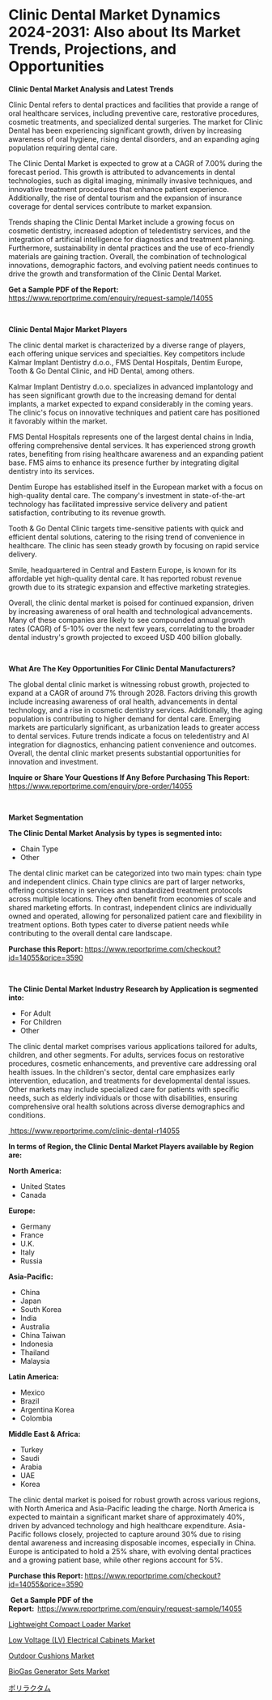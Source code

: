 <p><h1>Clinic Dental Market Dynamics 2024-2031: Also about Its Market Trends, Projections, and Opportunities</h1></p><p><strong>Clinic Dental Market Analysis and Latest Trends</strong></p>
<p><p>Clinic Dental refers to dental practices and facilities that provide a range of oral healthcare services, including preventive care, restorative procedures, cosmetic treatments, and specialized dental surgeries. The market for Clinic Dental has been experiencing significant growth, driven by increasing awareness of oral hygiene, rising dental disorders, and an expanding aging population requiring dental care.</p><p>The Clinic Dental Market is expected to grow at a CAGR of 7.00% during the forecast period. This growth is attributed to advancements in dental technologies, such as digital imaging, minimally invasive techniques, and innovative treatment procedures that enhance patient experience. Additionally, the rise of dental tourism and the expansion of insurance coverage for dental services contribute to market expansion. </p><p>Trends shaping the Clinic Dental Market include a growing focus on cosmetic dentistry, increased adoption of teledentistry services, and the integration of artificial intelligence for diagnostics and treatment planning. Furthermore, sustainability in dental practices and the use of eco-friendly materials are gaining traction. Overall, the combination of technological innovations, demographic factors, and evolving patient needs continues to drive the growth and transformation of the Clinic Dental Market.</p></p>
<p><strong>Get a Sample PDF of the Report:&nbsp;</strong> <a href="https://www.reportprime.com/enquiry/request-sample/14055">https://www.reportprime.com/enquiry/request-sample/14055</a></p>
<p>&nbsp;</p>
<p><strong>Clinic Dental Major Market Players</strong></p>
<p><p>The clinic dental market is characterized by a diverse range of players, each offering unique services and specialties. Key competitors include Kalmar Implant Dentistry d.o.o., FMS Dental Hospitals, Dentim Europe, Tooth & Go Dental Clinic, and HD Dental, among others. </p><p>Kalmar Implant Dentistry d.o.o. specializes in advanced implantology and has seen significant growth due to the increasing demand for dental implants, a market expected to expand considerably in the coming years. The clinic's focus on innovative techniques and patient care has positioned it favorably within the market.</p><p>FMS Dental Hospitals represents one of the largest dental chains in India, offering comprehensive dental services. It has experienced strong growth rates, benefiting from rising healthcare awareness and an expanding patient base. FMS aims to enhance its presence further by integrating digital dentistry into its services.</p><p>Dentim Europe has established itself in the European market with a focus on high-quality dental care. The company's investment in state-of-the-art technology has facilitated impressive service delivery and patient satisfaction, contributing to its revenue growth.</p><p>Tooth & Go Dental Clinic targets time-sensitive patients with quick and efficient dental solutions, catering to the rising trend of convenience in healthcare. The clinic has seen steady growth by focusing on rapid service delivery.</p><p>Smile, headquartered in Central and Eastern Europe, is known for its affordable yet high-quality dental care. It has reported robust revenue growth due to its strategic expansion and effective marketing strategies.</p><p>Overall, the clinic dental market is poised for continued expansion, driven by increasing awareness of oral health and technological advancements. Many of these companies are likely to see compounded annual growth rates (CAGR) of 5-10% over the next few years, correlating to the broader dental industry's growth projected to exceed USD 400 billion globally.</p></p>
<p>&nbsp;</p>
<p><strong>What Are The Key Opportunities For Clinic Dental Manufacturers?</strong></p>
<p><p>The global dental clinic market is witnessing robust growth, projected to expand at a CAGR of around 7% through 2028. Factors driving this growth include increasing awareness of oral health, advancements in dental technology, and a rise in cosmetic dentistry services. Additionally, the aging population is contributing to higher demand for dental care. Emerging markets are particularly significant, as urbanization leads to greater access to dental services. Future trends indicate a focus on teledentistry and AI integration for diagnostics, enhancing patient convenience and outcomes. Overall, the dental clinic market presents substantial opportunities for innovation and investment.</p></p>
<p><strong>Inquire or Share Your Questions If Any Before Purchasing This Report:</strong> <a href="https://www.reportprime.com/enquiry/pre-order/14055">https://www.reportprime.com/enquiry/pre-order/14055</a></p>
<p>&nbsp;</p>
<p><strong>Market Segmentation</strong></p>
<p><strong>The Clinic Dental Market Analysis by types is segmented into:</strong></p>
<p><ul><li>Chain Type</li><li>Other</li></ul></p>
<p><p>The dental clinic market can be categorized into two main types: chain type and independent clinics. Chain type clinics are part of larger networks, offering consistency in services and standardized treatment protocols across multiple locations. They often benefit from economies of scale and shared marketing efforts. In contrast, independent clinics are individually owned and operated, allowing for personalized patient care and flexibility in treatment options. Both types cater to diverse patient needs while contributing to the overall dental care landscape.</p></p>
<p><strong>Purchase this Report:&nbsp;</strong><a href="https://www.reportprime.com/checkout?id=14055&price=3590">https://www.reportprime.com/checkout?id=14055&price=3590</a></p>
<p>&nbsp;</p>
<p><strong>The Clinic Dental Market Industry Research by Application is segmented into:</strong></p>
<p><ul><li>For Adult</li><li>For Children</li><li>Other</li></ul></p>
<p><p>The clinic dental market comprises various applications tailored for adults, children, and other segments. For adults, services focus on restorative procedures, cosmetic enhancements, and preventive care addressing oral health issues. In the children's sector, dental care emphasizes early intervention, education, and treatments for developmental dental issues. Other markets may include specialized care for patients with specific needs, such as elderly individuals or those with disabilities, ensuring comprehensive oral health solutions across diverse demographics and conditions.</p></p>
<p><a href="https://www.reportprime.com/clinic-dental-r14055">&nbsp;https://www.reportprime.com/clinic-dental-r14055</a></p>
<p><strong>In terms of Region, the Clinic Dental Market Players available by Region are:</strong></p>
<p>
    <p> <strong> North America: </strong>
        <ul>
            <li>United States</li>
            <li>Canada</li>
        </ul>
        </p> 
    <p> <strong> Europe: </strong>
        <ul>
            <li>Germany</li>
            <li>France</li>
            <li>U.K.</li>
            <li>Italy</li>
            <li>Russia</li>
        </ul>
        </p> 
    <p> <strong> Asia-Pacific: </strong>
        <ul>
            <li>China</li>
            <li>Japan</li>
            <li>South Korea</li>
            <li>India</li>
            <li>Australia</li>
            <li>China Taiwan</li>
            <li>Indonesia</li>
            <li>Thailand</li>
            <li>Malaysia</li>
        </ul>
        </p> 
    <p> <strong> Latin America: </strong>
        <ul>
            <li>Mexico</li>
            <li>Brazil</li>
            <li>Argentina Korea</li>
            <li>Colombia</li>
        </ul>
        </p> 
    <p> <strong> Middle East & Africa: </strong>
        <ul>
            <li>Turkey</li>
            <li>Saudi</li>
            <li>Arabia</li>
            <li>UAE</li>
            <li>Korea</li>
        </ul>
    </p>
    </p>
<p><p>The clinic dental market is poised for robust growth across various regions, with North America and Asia-Pacific leading the charge. North America is expected to maintain a significant market share of approximately 40%, driven by advanced technology and high healthcare expenditure. Asia-Pacific follows closely, projected to capture around 30% due to rising dental awareness and increasing disposable incomes, especially in China. Europe is anticipated to hold a 25% share, with evolving dental practices and a growing patient base, while other regions account for 5%.</p></p>
<p><strong>Purchase this Report: </strong><a href="https://www.reportprime.com/checkout?id=14055&price=3590">https://www.reportprime.com/checkout?id=14055&price=3590</a></p>
<p>&nbsp;<strong>Get a Sample PDF of the Report:&nbsp;&nbsp;</strong><a href="https://www.reportprime.com/enquiry/request-sample/14055">https://www.reportprime.com/enquiry/request-sample/14055</a></p>
<p><strong></strong></p>
<p><p><a href="https://issuu.com/reportprime-2/docs/lightweight-compact-loader-market-s_f52d971d9b7f62">Lightweight Compact Loader Market</a></p><p><a href="https://medium.com/@samirmayert46/the-low-voltage-lv-electrical-cabinets-market-research-report-provides-an-in-depth-and-ba30b0573186">Low Voltage (LV) Electrical Cabinets Market</a></p><p><a href="https://www.linkedin.com/pulse/outdoor-cushions-market-trends-growth-outlook-2024-2031-westboro-lpofc?trackingId=2I4ztzlyT4GEW9PVlEj7GA%3D%3D">Outdoor Cushions Market</a></p><p><a href="https://issuu.com/reportprime-2/docs/biogas-generator-sets-market-size-2_60dd91f0c85ddc">BioGas Generator Sets Market</a></p><p><a href="https://medium.com/@cassianlinzjx/polylactams-market-%E3%81%AE%E3%82%B0%E3%83%AD%E3%83%BC%E3%83%90%E3%83%AB%E5%B8%82%E5%A0%B4%E6%A6%82%E8%A6%81%E3%81%AF-%E4%B8%96%E7%95%8C%E3%81%8A%E3%82%88%E3%81%B3%E4%B8%BB%E8%A6%81%E5%B8%82%E5%A0%B4%E3%81%AB%E3%81%8A%E3%81%91%E3%82%8B%E6%A5%AD%E7%95%8C%E3%81%AB%E5%BD%B1%E9%9F%BF%E3%82%92%E4%B8%8E%E3%81%88%E3%82%8B%E4%B8%BB%E8%A6%81%E3%81%AA%E3%83%88%E3%83%AC%E3%83%B3%E3%83%89%E3%81%AB%E3%81%A4%E3%81%84%E3%81%A6-%E7%8B%AC%E8%87%AA%E3%81%AE%E8%A6%96%E7%82%B9%E3%82%92%E6%8F%90%E4%BE%9B%E3%81%97%E3%81%BE%E3%81%99-4a6e3d235202">ポリラクタム</a></p></p>